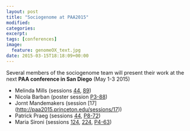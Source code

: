 ```yaml
---
layout: post
title: "Sociogenome at PAA2015"
modified:
categories: 
excerpt:
tags: [conferences]
image:
  feature: genomeOX_text.jpg
date: 2015-03-15T18:18:09+00:00
---
```

Several members of the sociogenome team will present their work at the next __PAA conference in San Diego__ (May 1-3  2015)

* Melinda Mills (sessions [44](http://paa2015.princeton.edu/sessions/44), [89](http://paa2015.princeton.edu/sessions/89))
* Nicola Barban (poster session [P3-88](http://paa2015.princeton.edu/sessions/P3#88))
* Jornt Mandemakers (session [17] (http://paa2015.princeton.edu/sessions/17))
* Patrick Praeg (sessions [44](http://paa2015.princeton.edu/sessions/44), [P8-72](http://paa2015.princeton.edu/sessions/P8#72))
* Maria Sironi (sessions  [124](http://paa2015.princeton.edu/sessions/124), [224](http://paa2015.princeton.edu/sessions/224), [P4-63](http://paa2015.princeton.edu/sessions/P4#63))
